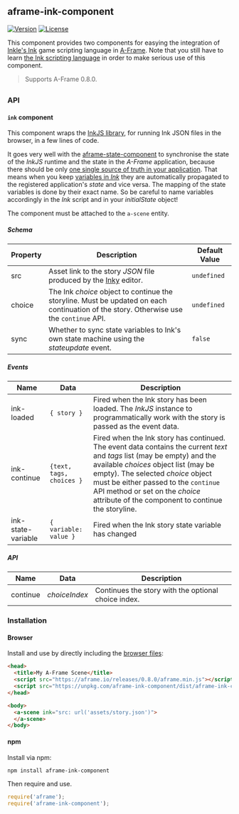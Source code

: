 ## aframe-ink-component

[![Version](http://img.shields.io/npm/v/aframe-ink-component.svg?style=flat-square)](https://npmjs.org/package/aframe-ink-component)
[![License](http://img.shields.io/npm/l/aframe-ink-component.svg?style=flat-square)](https://npmjs.org/package/aframe-ink-component)

This component provides two components for easying the integration of [Inkle's Ink](https://www.inklestudios.com/ink/) game scripting language in [A-Frame](https://aframe.io). Note that you still have to learn [the Ink scripting language](https://github.com/inkle/ink/blob/master/Documentation/WritingWithInk.md) in order to make serious use of this component.

> Supports A-Frame 0.8.0.

## 

### API

#### `ink` component

This component wraps the [InkJS library](https://github.com/y-lohse/inkjs), for running Ink JSON files in the browser, in a few lines of code. 

It goes very well with the [aframe-state-component](https://github.com/ngokevin/kframe/tree/master/components/state) to synchronise the state of the _InkJS_ runtime and the state in the _A-Frame_ application, because there should be only [one single source of truth in your application](https://redux.js.org/introduction/three-principles). That means when you keep [variables in _Ink_](https://github.com/inkle/ink/blob/master/Documentation/WritingWithInk.md#part-3-variables-and-logic) they are automatically propagated to the registered application's _state_ and vice versa. The mapping of the state variables is done by their exact name. So be careful to name variables accordingly in the _Ink_ script and in your _initialState_ object!

The component must be attached to the `a-scene` entity.

##### Schema
| Property | Description | Default Value |
| -------- | ----------- | ------------- |
| src | Asset link to the story _JSON_ file produced by the [Inky](https://github.com/inkle/inky) editor. | `undefined` |
| choice | The Ink _choice_ object to continue the storyline. Must be updated on each continuation of the story. Otherwise use the `continue` API. | `undefined` |
| sync | Whether to sync state variables to Ink's own state machine using the _stateupdate_ event. | `false` |

##### Events
| Name | Data | Description |
| -------- | ----------- | ------------- |
| ink-loaded | `{ story }` | Fired when the Ink story has been loaded. The _InkJS_ instance to programmatically work with the story is passed as the event data. |
| ink-continue | `{text, tags, choices }` | Fired when the Ink story has continued. The event data contains the current _text_ and _tags_ list (may be empty) and the available _choices_ object list (may be empty). The selected _choice_ object must be either passed to the `continue` API method or set on the _choice_ attribute of the component to continue the storyline. |
| ink-state-variable | `{ variable: value }` | Fired when the Ink story state variable has changed |

##### API
| Name | Data | Description |
| -------- | ----------- | ------------- |
| continue | _choiceIndex_ | Continues the story with the optional choice index. |


### Installation

#### Browser

Install and use by directly including the [browser files](dist):

```html
<head>
  <title>My A-Frame Scene</title>
  <script src="https://aframe.io/releases/0.8.0/aframe.min.js"></script>
  <script src="https://unpkg.com/aframe-ink-component/dist/aframe-ink-component.min.js"></script>
</head>

<body>
  <a-scene ink="src: url('assets/story.json')">
  </a-scene>
</body>
```

#### npm

Install via npm:

```bash
npm install aframe-ink-component
```

Then require and use.

```js
require('aframe');
require('aframe-ink-component');
```

